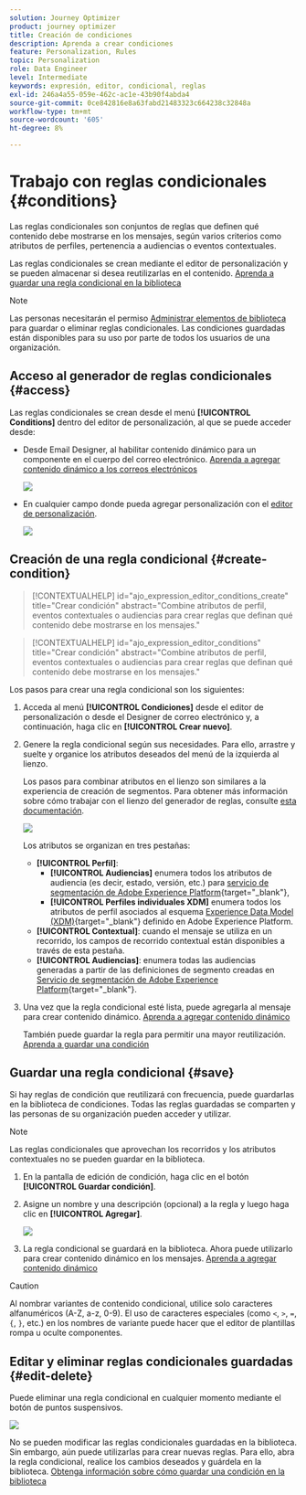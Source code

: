 ```yaml
---
solution: Journey Optimizer
product: journey optimizer
title: Creación de condiciones
description: Aprenda a crear condiciones
feature: Personalization, Rules
topic: Personalization
role: Data Engineer
level: Intermediate
keywords: expresión, editor, condicional, reglas
exl-id: 246a4a55-059e-462c-ac1e-43b90f4abda4
source-git-commit: 0ce842816e8a63fabd21483323c664238c32848a
workflow-type: tm+mt
source-wordcount: '605'
ht-degree: 8%

---
```


# Trabajo con reglas condicionales {#conditions}

Las reglas condicionales son conjuntos de reglas que definen qué contenido debe mostrarse en los mensajes, según varios criterios como atributos de perfiles, pertenencia a audiencias o eventos contextuales.

Las reglas condicionales se crean mediante el editor de personalización y se pueden almacenar si desea reutilizarlas en el contenido. [Aprenda a guardar una regla condicional en la biblioteca](#save)

>[!NOTE]
>
>Las personas necesitarán el permiso [Administrar elementos de biblioteca](../administration/ootb-product-profiles.md) para guardar o eliminar reglas condicionales. Las condiciones guardadas están disponibles para su uso por parte de todos los usuarios de una organización.

## Acceso al generador de reglas condicionales {#access}

Las reglas condicionales se crean desde el menú **[!UICONTROL Conditions]** dentro del editor de personalización, al que se puede acceder desde:

* Desde Email Designer, al habilitar contenido dinámico para un componente en el cuerpo del correo electrónico. [Aprenda a agregar contenido dinámico a los correos electrónicos](dynamic-content.md#emails)

  ![](assets/conditions-access-email.png)

* En cualquier campo donde pueda agregar personalización con el [editor de personalización](personalization-build-expressions.md).

  ![](assets/conditions-access-editor.png)

## Creación de una regla condicional {#create-condition}

>[!CONTEXTUALHELP]
>id="ajo_expression_editor_conditions_create"
>title="Crear condición"
>abstract="Combine atributos de perfil, eventos contextuales o audiencias para crear reglas que definan qué contenido debe mostrarse en los mensajes."

>[!CONTEXTUALHELP]
>id="ajo_expression_editor_conditions"
>title="Crear condición"
>abstract="Combine atributos de perfil, eventos contextuales o audiencias para crear reglas que definan qué contenido debe mostrarse en los mensajes."

Los pasos para crear una regla condicional son los siguientes:

1. Acceda al menú **[!UICONTROL Condiciones]** desde el editor de personalización o desde el Designer de correo electrónico y, a continuación, haga clic en **[!UICONTROL Crear nuevo]**.

1. Genere la regla condicional según sus necesidades. Para ello, arrastre y suelte y organice los atributos deseados del menú de la izquierda al lienzo.

   Los pasos para combinar atributos en el lienzo son similares a la experiencia de creación de segmentos. Para obtener más información sobre cómo trabajar con el lienzo del generador de reglas, consulte [esta documentación](https://experienceleague.adobe.com/docs/experience-platform/segmentation/ui/segment-builder.html#rule-builder-canvas).

   ![](assets/conditions-create.png)

   Los atributos se organizan en tres pestañas:

   * **[!UICONTROL Perfil]**:
      * **[!UICONTROL Audiencias]** enumera todos los atributos de audiencia (es decir, estado, versión, etc.) para [servicio de segmentación de Adobe Experience Platform](https://experienceleague.adobe.com/docs/experience-platform/segmentation/home.html?lang=es){target="_blank"},
      * **[!UICONTROL Perfiles individuales XDM]** enumera todos los atributos de perfil asociados al esquema [Experience Data Model (XDM)](https://experienceleague.adobe.com/docs/experience-platform/xdm/home.html?lang=es){target="_blank"} definido en Adobe Experience Platform.
   * **[!UICONTROL Contextual]**: cuando el mensaje se utiliza en un recorrido, los campos de recorrido contextual están disponibles a través de esta pestaña.
   * **[!UICONTROL Audiencias]**: enumera todas las audiencias generadas a partir de las definiciones de segmento creadas en [Servicio de segmentación de Adobe Experience Platform](https://experienceleague.adobe.com/docs/experience-platform/segmentation/home.html?lang=es){target="_blank"}.

1. Una vez que la regla condicional esté lista, puede agregarla al mensaje para crear contenido dinámico. [Aprenda a agregar contenido dinámico](dynamic-content.md)

   También puede guardar la regla para permitir una mayor reutilización. [Aprenda a guardar una condición](#save)

## Guardar una regla condicional {#save}

Si hay reglas de condición que reutilizará con frecuencia, puede guardarlas en la biblioteca de condiciones. Todas las reglas guardadas se comparten y las personas de su organización pueden acceder y utilizar.

>[!NOTE]
>
>Las reglas condicionales que aprovechan los recorridos y los atributos contextuales no se pueden guardar en la biblioteca.

1. En la pantalla de edición de condición, haga clic en el botón **[!UICONTROL Guardar condición]**.

1. Asigne un nombre y una descripción (opcional) a la regla y luego haga clic en **[!UICONTROL Agregar]**.

   ![](assets/conditions-name-description.png)

1. La regla condicional se guardará en la biblioteca. Ahora puede utilizarlo para crear contenido dinámico en los mensajes. [Aprenda a agregar contenido dinámico](dynamic-content.md)


>[!CAUTION]
>
>Al nombrar variantes de contenido condicional, utilice solo caracteres alfanuméricos (A-Z, a-z, 0-9). El uso de caracteres especiales (como `<`, `>`, `=`, `{`, `}`, etc.) en los nombres de variante puede hacer que el editor de plantillas rompa u oculte componentes.

## Editar y eliminar reglas condicionales guardadas {#edit-delete}

Puede eliminar una regla condicional en cualquier momento mediante el botón de puntos suspensivos.

![](assets/conditions-open.png)

No se pueden modificar las reglas condicionales guardadas en la biblioteca. Sin embargo, aún puede utilizarlas para crear nuevas reglas. Para ello, abra la regla condicional, realice los cambios deseados y guárdela en la biblioteca. [Obtenga información sobre cómo guardar una condición en la biblioteca](#save)
